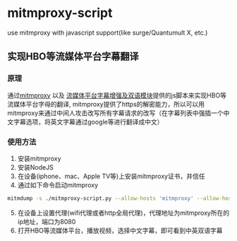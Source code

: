 # mitmproxy-script
use mitmproxy with javascript support(like surge/Quantumult X, etc.)

## 实现HBO等流媒体平台字幕翻译

### 原理
通过[mitmproxy](https://mitmproxy.org/) 以及 [流媒体平台字幕增强及双语模块](https://github.com/DualSubs/DualSubs)提供的js脚本来实现HBO等流媒体平台字母的翻译, mitmproxy提供了https的解密能力，所以可以用mitmproxy来通过中间人攻击改写所有字幕请求的改写（在字幕列表中强插一个中文字幕选项，将英文字幕通过google等进行翻译成中文）

### 使用方法

1. 安装mitmproxy
2. 安装NodeJS
3. 在设备(iphone、mac、Apple TV等)上安装mitmproxy证书，并信任
4. 通过如下命令启动mitmproxy

```bash
mitmdump -s ./mitmproxy-script.py --allow-hosts 'mitmproxy' --allow-hosts 'manifests(\.v2)?\.api\.hbo\.com' --set connection_strategy=lazy
```
5. 在设备上设置代理(wifi代理或者http全局代理)，代理地址为mitmproxy所在的ip地址，端口为8080
6. 打开HBO等流媒体平台，播放视频，选择中文字幕，即可看到中英双语字幕